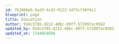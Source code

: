 ```yaml
---
id: 7b2608e6-9a29-4cd3-9122-1d73cf30fdc1
blueprint: page
title: Education
author: 916c3785-d212-40bc-89ff-572097ac9582
updated_by: 916c3785-d212-40bc-89ff-572097ac9582
updated_at: 1744054668
---
```

